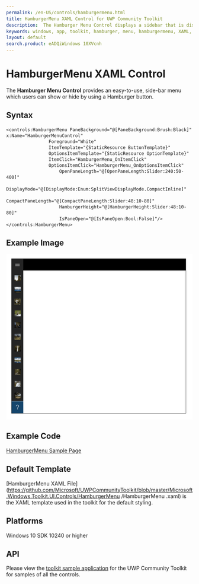 ```yaml
---
permalink: /en-US/controls/hamburgermenu.html
title: HamburgerMenu XAML Control for UWP Community Toolkit
description:  The Hamburger Menu Control displays a sidebar that is displayed by the Hamburger button       
keywords: windows, app, toolkit, hamburger, menu, hamburgermenu, XAML, control, sidebar
layout: default
search.product: eADQiWindows 10XVcnh
---
```


# HamburgerMenu XAML Control  
The **Hamburger Menu Control** provides an easy-to-use, side-bar menu which users can show or hide by using a Hamburger button.


## Syntax
```xaml
<controls:HamburgerMenu PaneBackground="@[PaneBackground:Brush:Black]" x:Name="HamburgerMenuControl"
                Foreground="White"
                ItemTemplate="{StaticResource ButtonTemplate}"
                OptionsItemTemplate="{StaticResource OptionTemplate}"
                ItemClick="HamburgerMenu_OnItemClick"
                OptionsItemClick="HamburgerMenu_OnOptionsItemClick"
					OpenPaneLength="@[OpenPaneLength:Slider:240:50-400]"
					DisplayMode="@[DisplayMode:Enum:SplitViewDisplayMode.CompactInline]"
					CompactPaneLength="@[CompactPaneLength:Slider:48:10-80]"
					HamburgerHeight="@[HamburgerHeight:Slider:48:10-80]"
					IsPaneOpen="@[IsPaneOpen:Bool:False]"/>
</controls:HamburgerMenu>
```

## Example Image
![hamburger menu animation](/resources/images/hamburgermenu.gif "Hamburger menu")

## Example Code
[HamburgerMenu Sample Page](https://github.com/Microsoft/UWPCommunityToolkit/tree/master/Microsoft.Windows.Toolkit.SampleApp/SamplePages/HamburgerMenu)

## Default Template 
[HamburgerMenu XAML File](https://github.com/Microsoft/UWPCommunityToolkit/blob/master/Microsoft.Windows.Toolkit.UI.Controls/HamburgerMenu /HamburgerMenu .xaml) is the XAML template used in the toolkit for the default styling.

## Platforms 

Windows 10 SDK 10240 or higher

## API
Please view the [toolkit sample application](https://github.com/Microsoft/UWPCommunityToolkit/tree/master/Microsoft.Windows.Toolkit.SampleApp) for the UWP Community Toolkit for samples of all the controls.
